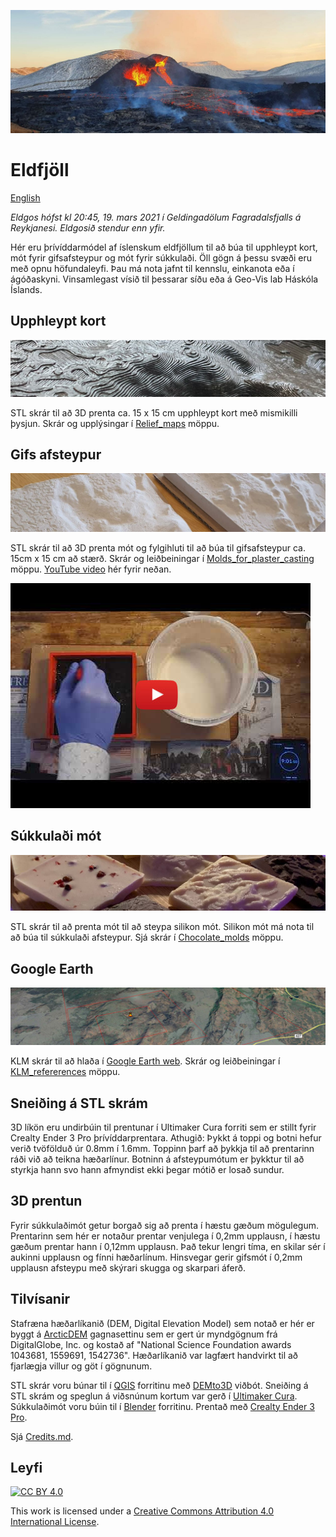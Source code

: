 ![](images/eldgos02_b.jpg)
# Eldfjöll
[English](README.md)

*Eldgos hófst kl 20:45, 19. mars 2021 í Geldingadölum Fagradalsfjalls
á Reykjanesi. Eldgosið stendur enn yfir.*

Hér eru þrívíddarmódel af íslenskum eldfjöllum til að búa til upphleypt kort,
mót fyrir gifsafsteypur og mót fyrir súkkulaði. Öll gögn á þessu svæði
eru með opnu höfundaleyfi. Þau má nota jafnt til kennslu, einkanota eða í
ágóðaskyni. Vinsamlegast vísið til þessarar síðu eða á Geo-Vis lab
Háskóla Íslands.


## Upphleypt kort
[![](images/relief_map_c.jpg)](Relief_maps/)

STL skrár til að 3D prenta ca. 15 x 15 cm upphleypt kort með mismikilli
þysjun. Skrár og upplýsingar í [Relief_maps](Relief_maps/) möppu.

## Gifs afsteypur
[![](images/plaster_of_paris_small_medium_c.jpg)](Molds_for_plaster_casting/)

STL skrár til að 3D prenta mót og fylgihluti til að búa til gifsafsteypur ca. 15cm x 15 cm að stærð. Skrár og leiðbeiningar í [Molds_for_plaster_casting](Molds_for_plaster_casting/) möppu. [YouTube video](http://www.youtube.com/watch?v=xSu4fhIfEEE) hér fyrir neðan.

[![](images/youtube01.jpg)](http://www.youtube.com/watch?v=xSu4fhIfEEE "Timelapse of plaster casting Fagradalsfjall")


## Súkkulaði mót
[![](images/chocolates_c.jpg)](Chocolate_molds/)

STL skrár til að prenta mót til að steypa silikon mót. Silikon mót má nota til að búa til súkkulaði afsteypur. Sjá skrár í [Chocolate_molds](Chocolate_molds/) möppu. 

## Google Earth 
[![](images/KLM_ref_c.jpg)](KLM_refererences/)

KLM skrár til að hlaða í [Google Earth web](https://earth.google.com/web/). Skrár og leiðbeiningar í [KLM_refererences](KLM_refererences/) möppu.

## Sneiðing á STL skrám

3D líkön eru undirbúin til prentunar í Ultimaker Cura forriti sem er
stillt fyrir Crealty Ender 3 Pro þrívíddarprentara. Athugið: Þykkt á toppi og botni hefur verið tvöfölduð úr 0.8mm í 1.6mm. Toppinn þarf að þykkja til að prentarinn ráði við að teikna hæðarlínur. Botninn á afsteypumótum er þykktur til að styrkja hann svo hann afmyndist ekki þegar mótið er losað sundur.

## 3D prentun
Fyrir súkkulaðimót getur borgað sig að prenta í hæstu gæðum
mögulegum. Prentarinn sem hér er notaður prentar venjulega
í 0,2mm upplausn, í hæstu gæðum prentar hann í 0,12mm upplausn. Það
tekur lengri tíma, en skilar sér í aukinni upplausn og fínni
hæðarlínum. Hinsvegar gerir gifsmót í 0,2mm upplausn afsteypu með skýrari
skugga og skarpari áferð.

## Tilvísanir

Stafræna hæðarlíkanið (DEM, Digital Elevation Model) sem notað er hér er byggt á [ArcticDEM](https://www.pgc.umn.edu/data/arcticdem/) gagnasettinu
sem er gert úr myndgögnum frá DigitalGlobe, Inc. og kostað af "National
Science Foundation awards 1043681, 1559691, 1542736". Hæðarlíkanið var lagfært handvirkt til að fjarlægja villur og göt
í gögnunum.

STL skrár voru búnar til í [QGIS](https://qgis.org) forritinu með
[DEMto3D](https://demto3d.com/en/) viðbót. Sneiðing á STL skrám og
speglun á viðsnúnum kortum var gerð í [Ultimaker
Cura](https://ultimaker.com/software/ultimaker-cura). Súkkulaðimót
voru búin til í [Blender](https://www.blender.org/) forritinu. Prentað
með 
[Crealty Ender 3
Pro](https://www.creality3dofficial.com/collections/ender-series/products/creality-ender-3-pro-3d-printer).




Sjá [Credits.md](Credits.md).


## Leyfi

[![CC BY 4.0][cc-by-shield]][cc-by]

This work is licensed under a
[Creative Commons Attribution 4.0 International License][cc-by].



[cc-by]: http://creativecommons.org/licenses/by/4.0/
[cc-by-image]: https://i.creativecommons.org/l/by/4.0/88x31.png
[cc-by-shield]: https://img.shields.io/badge/License-CC%20BY%204.0-lightgrey.svg




